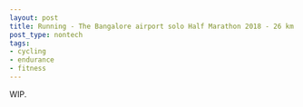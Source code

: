 ```yaml
---
layout: post
title: Running - The Bangalore airport solo Half Marathon 2018 - 26 km
post_type: nontech
tags:
- cycling
- endurance
- fitness
---
```


WIP.